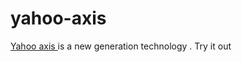 yahoo-axis
==========
<a href="http://loyfly.com/yahoo-axis-get-visual-in-browsing/">Yahoo axis </a> is a new generation technology . Try it out 
